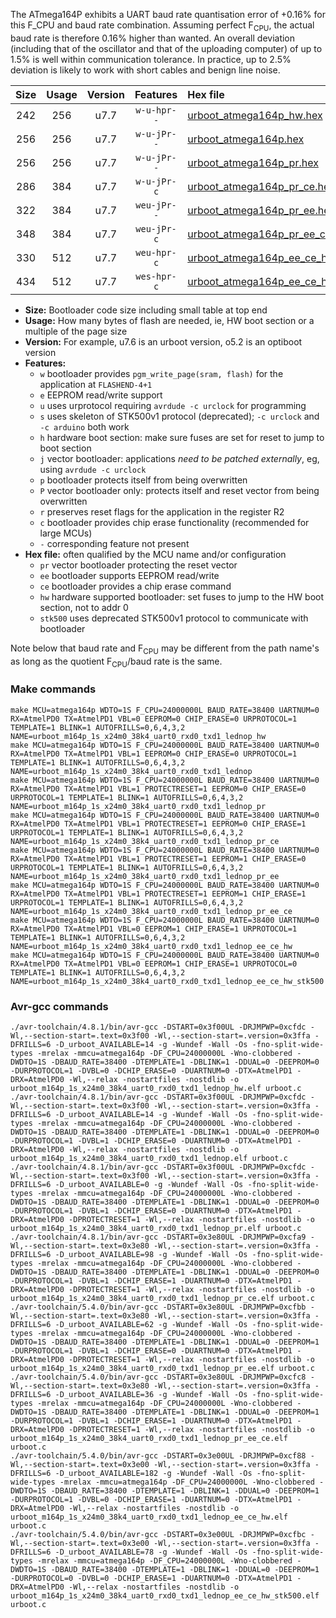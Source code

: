 The ATmega164P exhibits a UART baud rate quantisation error of +0.16% for this F_CPU and baud rate combination. Assuming perfect F<sub>CPU</sub>, the actual baud rate is therefore 0.16% higher than wanted. An overall deviation (including that of the oscillator and that of the uploading computer) of up to 1.5% is well within communication tolerance. In practice, up to 2.5% deviation is likely to work with short cables and benign line noise.

|Size|Usage|Version|Features|Hex file|
|:-:|:-:|:-:|:-:|:--|
|242|256|u7.7|`w-u-hpr--`|[urboot_atmega164p_hw.hex](https://raw.githubusercontent.com/stefanrueger/urboot.hex/main/u7.7/cores/mightycore/atmega164p/watchdog_1_s/external_oscillator/1500000_hz/2400_baud/uart0_rxd0_txd1/lednop/urboot_atmega164p_hw.hex)|
|256|256|u7.7|`w-u-jPr--`|[urboot_atmega164p.hex](https://raw.githubusercontent.com/stefanrueger/urboot.hex/main/u7.7/cores/mightycore/atmega164p/watchdog_1_s/external_oscillator/1500000_hz/2400_baud/uart0_rxd0_txd1/lednop/urboot_atmega164p.hex)|
|256|256|u7.7|`w-u-jPr--`|[urboot_atmega164p_pr.hex](https://raw.githubusercontent.com/stefanrueger/urboot.hex/main/u7.7/cores/mightycore/atmega164p/watchdog_1_s/external_oscillator/1500000_hz/2400_baud/uart0_rxd0_txd1/lednop/urboot_atmega164p_pr.hex)|
|286|384|u7.7|`w-u-jPr-c`|[urboot_atmega164p_pr_ce.hex](https://raw.githubusercontent.com/stefanrueger/urboot.hex/main/u7.7/cores/mightycore/atmega164p/watchdog_1_s/external_oscillator/1500000_hz/2400_baud/uart0_rxd0_txd1/lednop/urboot_atmega164p_pr_ce.hex)|
|322|384|u7.7|`weu-jPr--`|[urboot_atmega164p_pr_ee.hex](https://raw.githubusercontent.com/stefanrueger/urboot.hex/main/u7.7/cores/mightycore/atmega164p/watchdog_1_s/external_oscillator/1500000_hz/2400_baud/uart0_rxd0_txd1/lednop/urboot_atmega164p_pr_ee.hex)|
|348|384|u7.7|`weu-jPr-c`|[urboot_atmega164p_pr_ee_ce.hex](https://raw.githubusercontent.com/stefanrueger/urboot.hex/main/u7.7/cores/mightycore/atmega164p/watchdog_1_s/external_oscillator/1500000_hz/2400_baud/uart0_rxd0_txd1/lednop/urboot_atmega164p_pr_ee_ce.hex)|
|330|512|u7.7|`weu-hpr-c`|[urboot_atmega164p_ee_ce_hw.hex](https://raw.githubusercontent.com/stefanrueger/urboot.hex/main/u7.7/cores/mightycore/atmega164p/watchdog_1_s/external_oscillator/1500000_hz/2400_baud/uart0_rxd0_txd1/lednop/urboot_atmega164p_ee_ce_hw.hex)|
|434|512|u7.7|`wes-hpr-c`|[urboot_atmega164p_ee_ce_hw_stk500.hex](https://raw.githubusercontent.com/stefanrueger/urboot.hex/main/u7.7/cores/mightycore/atmega164p/watchdog_1_s/external_oscillator/1500000_hz/2400_baud/uart0_rxd0_txd1/lednop/urboot_atmega164p_ee_ce_hw_stk500.hex)|

- **Size:** Bootloader code size including small table at top end
- **Usage:** How many bytes of flash are needed, ie, HW boot section or a multiple of the page size
- **Version:** For example, u7.6 is an urboot version, o5.2 is an optiboot version
- **Features:**
  + `w` bootloader provides `pgm_write_page(sram, flash)` for the application at `FLASHEND-4+1`
  + `e` EEPROM read/write support
  + `u` uses urprotocol requiring `avrdude -c urclock` for programming
  + `s` uses skeleton of STK500v1 protocol (deprecated); `-c urclock` and `-c arduino` both work
  + `h` hardware boot section: make sure fuses are set for reset to jump to boot section
  + `j` vector bootloader: applications *need to be patched externally*, eg, using `avrdude -c urclock`
  + `p` bootloader protects itself from being overwritten
  + `P` vector bootloader only: protects itself and reset vector from being overwritten
  + `r` preserves reset flags for the application in the register R2
  + `c` bootloader provides chip erase functionality (recommended for large MCUs)
  + `-` corresponding feature not present
- **Hex file:** often qualified by the MCU name and/or configuration
  + `pr` vector bootloader protecting the reset vector
  + `ee` bootloader supports EEPROM read/write
  + `ce` bootloader provides a chip erase command
  + `hw` hardware supported bootloader: set fuses to jump to the HW boot section, not to addr 0
  + `stk500` uses deprecated STK500v1 protocol to communicate with bootloader


Note below that baud rate and F<sub>CPU</sub> may be different from the path name's as long as the quotient F<sub>CPU</sub>/baud rate is the same.

### Make commands
```
make MCU=atmega164p WDTO=1S F_CPU=24000000L BAUD_RATE=38400 UARTNUM=0 RX=AtmelPD0 TX=AtmelPD1 VBL=0 EEPROM=0 CHIP_ERASE=0 URPROTOCOL=1 TEMPLATE=1 BLINK=1 AUTOFRILLS=0,6,4,3,2 NAME=urboot_m164p_1s_x24m0_38k4_uart0_rxd0_txd1_lednop_hw
make MCU=atmega164p WDTO=1S F_CPU=24000000L BAUD_RATE=38400 UARTNUM=0 RX=AtmelPD0 TX=AtmelPD1 VBL=1 EEPROM=0 CHIP_ERASE=0 URPROTOCOL=1 TEMPLATE=1 BLINK=1 AUTOFRILLS=0,6,4,3,2 NAME=urboot_m164p_1s_x24m0_38k4_uart0_rxd0_txd1_lednop
make MCU=atmega164p WDTO=1S F_CPU=24000000L BAUD_RATE=38400 UARTNUM=0 RX=AtmelPD0 TX=AtmelPD1 VBL=1 PROTECTRESET=1 EEPROM=0 CHIP_ERASE=0 URPROTOCOL=1 TEMPLATE=1 BLINK=1 AUTOFRILLS=0,6,4,3,2 NAME=urboot_m164p_1s_x24m0_38k4_uart0_rxd0_txd1_lednop_pr
make MCU=atmega164p WDTO=1S F_CPU=24000000L BAUD_RATE=38400 UARTNUM=0 RX=AtmelPD0 TX=AtmelPD1 VBL=1 PROTECTRESET=1 EEPROM=0 CHIP_ERASE=1 URPROTOCOL=1 TEMPLATE=1 BLINK=1 AUTOFRILLS=0,6,4,3,2 NAME=urboot_m164p_1s_x24m0_38k4_uart0_rxd0_txd1_lednop_pr_ce
make MCU=atmega164p WDTO=1S F_CPU=24000000L BAUD_RATE=38400 UARTNUM=0 RX=AtmelPD0 TX=AtmelPD1 VBL=1 PROTECTRESET=1 EEPROM=1 CHIP_ERASE=0 URPROTOCOL=1 TEMPLATE=1 BLINK=1 AUTOFRILLS=0,6,4,3,2 NAME=urboot_m164p_1s_x24m0_38k4_uart0_rxd0_txd1_lednop_pr_ee
make MCU=atmega164p WDTO=1S F_CPU=24000000L BAUD_RATE=38400 UARTNUM=0 RX=AtmelPD0 TX=AtmelPD1 VBL=1 PROTECTRESET=1 EEPROM=1 CHIP_ERASE=1 URPROTOCOL=1 TEMPLATE=1 BLINK=1 AUTOFRILLS=0,6,4,3,2 NAME=urboot_m164p_1s_x24m0_38k4_uart0_rxd0_txd1_lednop_pr_ee_ce
make MCU=atmega164p WDTO=1S F_CPU=24000000L BAUD_RATE=38400 UARTNUM=0 RX=AtmelPD0 TX=AtmelPD1 VBL=0 EEPROM=1 CHIP_ERASE=1 URPROTOCOL=1 TEMPLATE=1 BLINK=1 AUTOFRILLS=0,6,4,3,2 NAME=urboot_m164p_1s_x24m0_38k4_uart0_rxd0_txd1_lednop_ee_ce_hw
make MCU=atmega164p WDTO=1S F_CPU=24000000L BAUD_RATE=38400 UARTNUM=0 RX=AtmelPD0 TX=AtmelPD1 VBL=0 EEPROM=1 CHIP_ERASE=1 URPROTOCOL=0 TEMPLATE=1 BLINK=1 AUTOFRILLS=0,6,4,3,2 NAME=urboot_m164p_1s_x24m0_38k4_uart0_rxd0_txd1_lednop_ee_ce_hw_stk500
```

### Avr-gcc commands
```
./avr-toolchain/4.8.1/bin/avr-gcc -DSTART=0x3f00UL -DRJMPWP=0xcfdc -Wl,--section-start=.text=0x3f00 -Wl,--section-start=.version=0x3ffa -DFRILLS=6 -D_urboot_AVAILABLE=14 -g -Wundef -Wall -Os -fno-split-wide-types -mrelax -mmcu=atmega164p -DF_CPU=24000000L -Wno-clobbered -DWDTO=1S -DBAUD_RATE=38400 -DTEMPLATE=1 -DBLINK=1 -DDUAL=0 -DEEPROM=0 -DURPROTOCOL=1 -DVBL=0 -DCHIP_ERASE=0 -DUARTNUM=0 -DTX=AtmelPD1 -DRX=AtmelPD0 -Wl,--relax -nostartfiles -nostdlib -o urboot_m164p_1s_x24m0_38k4_uart0_rxd0_txd1_lednop_hw.elf urboot.c
./avr-toolchain/4.8.1/bin/avr-gcc -DSTART=0x3f00UL -DRJMPWP=0xcfdc -Wl,--section-start=.text=0x3f00 -Wl,--section-start=.version=0x3ffa -DFRILLS=6 -D_urboot_AVAILABLE=14 -g -Wundef -Wall -Os -fno-split-wide-types -mrelax -mmcu=atmega164p -DF_CPU=24000000L -Wno-clobbered -DWDTO=1S -DBAUD_RATE=38400 -DTEMPLATE=1 -DBLINK=1 -DDUAL=0 -DEEPROM=0 -DURPROTOCOL=1 -DVBL=1 -DCHIP_ERASE=0 -DUARTNUM=0 -DTX=AtmelPD1 -DRX=AtmelPD0 -Wl,--relax -nostartfiles -nostdlib -o urboot_m164p_1s_x24m0_38k4_uart0_rxd0_txd1_lednop.elf urboot.c
./avr-toolchain/4.8.1/bin/avr-gcc -DSTART=0x3f00UL -DRJMPWP=0xcfdc -Wl,--section-start=.text=0x3f00 -Wl,--section-start=.version=0x3ffa -DFRILLS=6 -D_urboot_AVAILABLE=0 -g -Wundef -Wall -Os -fno-split-wide-types -mrelax -mmcu=atmega164p -DF_CPU=24000000L -Wno-clobbered -DWDTO=1S -DBAUD_RATE=38400 -DTEMPLATE=1 -DBLINK=1 -DDUAL=0 -DEEPROM=0 -DURPROTOCOL=1 -DVBL=1 -DCHIP_ERASE=0 -DUARTNUM=0 -DTX=AtmelPD1 -DRX=AtmelPD0 -DPROTECTRESET=1 -Wl,--relax -nostartfiles -nostdlib -o urboot_m164p_1s_x24m0_38k4_uart0_rxd0_txd1_lednop_pr.elf urboot.c
./avr-toolchain/4.8.1/bin/avr-gcc -DSTART=0x3e80UL -DRJMPWP=0xcfa9 -Wl,--section-start=.text=0x3e80 -Wl,--section-start=.version=0x3ffa -DFRILLS=6 -D_urboot_AVAILABLE=98 -g -Wundef -Wall -Os -fno-split-wide-types -mrelax -mmcu=atmega164p -DF_CPU=24000000L -Wno-clobbered -DWDTO=1S -DBAUD_RATE=38400 -DTEMPLATE=1 -DBLINK=1 -DDUAL=0 -DEEPROM=0 -DURPROTOCOL=1 -DVBL=1 -DCHIP_ERASE=1 -DUARTNUM=0 -DTX=AtmelPD1 -DRX=AtmelPD0 -DPROTECTRESET=1 -Wl,--relax -nostartfiles -nostdlib -o urboot_m164p_1s_x24m0_38k4_uart0_rxd0_txd1_lednop_pr_ce.elf urboot.c
./avr-toolchain/5.4.0/bin/avr-gcc -DSTART=0x3e80UL -DRJMPWP=0xcfbb -Wl,--section-start=.text=0x3e80 -Wl,--section-start=.version=0x3ffa -DFRILLS=6 -D_urboot_AVAILABLE=62 -g -Wundef -Wall -Os -fno-split-wide-types -mrelax -mmcu=atmega164p -DF_CPU=24000000L -Wno-clobbered -DWDTO=1S -DBAUD_RATE=38400 -DTEMPLATE=1 -DBLINK=1 -DDUAL=0 -DEEPROM=1 -DURPROTOCOL=1 -DVBL=1 -DCHIP_ERASE=0 -DUARTNUM=0 -DTX=AtmelPD1 -DRX=AtmelPD0 -DPROTECTRESET=1 -Wl,--relax -nostartfiles -nostdlib -o urboot_m164p_1s_x24m0_38k4_uart0_rxd0_txd1_lednop_pr_ee.elf urboot.c
./avr-toolchain/5.4.0/bin/avr-gcc -DSTART=0x3e80UL -DRJMPWP=0xcfc8 -Wl,--section-start=.text=0x3e80 -Wl,--section-start=.version=0x3ffa -DFRILLS=6 -D_urboot_AVAILABLE=36 -g -Wundef -Wall -Os -fno-split-wide-types -mrelax -mmcu=atmega164p -DF_CPU=24000000L -Wno-clobbered -DWDTO=1S -DBAUD_RATE=38400 -DTEMPLATE=1 -DBLINK=1 -DDUAL=0 -DEEPROM=1 -DURPROTOCOL=1 -DVBL=1 -DCHIP_ERASE=1 -DUARTNUM=0 -DTX=AtmelPD1 -DRX=AtmelPD0 -DPROTECTRESET=1 -Wl,--relax -nostartfiles -nostdlib -o urboot_m164p_1s_x24m0_38k4_uart0_rxd0_txd1_lednop_pr_ee_ce.elf urboot.c
./avr-toolchain/5.4.0/bin/avr-gcc -DSTART=0x3e00UL -DRJMPWP=0xcf88 -Wl,--section-start=.text=0x3e00 -Wl,--section-start=.version=0x3ffa -DFRILLS=6 -D_urboot_AVAILABLE=182 -g -Wundef -Wall -Os -fno-split-wide-types -mrelax -mmcu=atmega164p -DF_CPU=24000000L -Wno-clobbered -DWDTO=1S -DBAUD_RATE=38400 -DTEMPLATE=1 -DBLINK=1 -DDUAL=0 -DEEPROM=1 -DURPROTOCOL=1 -DVBL=0 -DCHIP_ERASE=1 -DUARTNUM=0 -DTX=AtmelPD1 -DRX=AtmelPD0 -Wl,--relax -nostartfiles -nostdlib -o urboot_m164p_1s_x24m0_38k4_uart0_rxd0_txd1_lednop_ee_ce_hw.elf urboot.c
./avr-toolchain/5.4.0/bin/avr-gcc -DSTART=0x3e00UL -DRJMPWP=0xcfbc -Wl,--section-start=.text=0x3e00 -Wl,--section-start=.version=0x3ffa -DFRILLS=6 -D_urboot_AVAILABLE=78 -g -Wundef -Wall -Os -fno-split-wide-types -mrelax -mmcu=atmega164p -DF_CPU=24000000L -Wno-clobbered -DWDTO=1S -DBAUD_RATE=38400 -DTEMPLATE=1 -DBLINK=1 -DDUAL=0 -DEEPROM=1 -DURPROTOCOL=0 -DVBL=0 -DCHIP_ERASE=1 -DUARTNUM=0 -DTX=AtmelPD1 -DRX=AtmelPD0 -Wl,--relax -nostartfiles -nostdlib -o urboot_m164p_1s_x24m0_38k4_uart0_rxd0_txd1_lednop_ee_ce_hw_stk500.elf urboot.c
```

